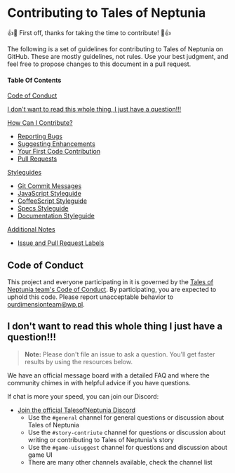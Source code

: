 # Contributing to Tales of Neptunia

:+1::tada: First off, thanks for taking the time to contribute! :tada::+1:

The following is a set of guidelines for contributing to Tales of Neptunia on GitHub. These are mostly guidelines, not rules. Use your best judgment, and feel free to propose changes to this document in a pull request.

#### Table Of Contents

[Code of Conduct](#code-of-conduct)

[I don't want to read this whole thing, I just have a question!!!](#i-dont-want-to-read-this-whole-thing-i-just-have-a-question)

[How Can I Contribute?](#how-can-i-contribute)
  * [Reporting Bugs](#reporting-bugs)
  * [Suggesting Enhancements](#suggesting-enhancements)
  * [Your First Code Contribution](#your-first-code-contribution)
  * [Pull Requests](#pull-requests)

[Styleguides](#styleguides)
  * [Git Commit Messages](#git-commit-messages)
  * [JavaScript Styleguide](#javascript-styleguide)
  * [CoffeeScript Styleguide](#coffeescript-styleguide)
  * [Specs Styleguide](#specs-styleguide)
  * [Documentation Styleguide](#documentation-styleguide)

[Additional Notes](#additional-notes)
  * [Issue and Pull Request Labels](#issue-and-pull-request-labels)

## Code of Conduct

This project and everyone participating in it is governed by the [Tales of Neptunia team's Code of Conduct](CODE_OF_CONDUCT.md). By participating, you are expected to uphold this code. Please report unacceptable behavior to [ourdimensionteam@wp.pl](mailto:ourdimensionteam@wp.pl).

## I don't want to read this whole thing I just have a question!!!

> **Note:** Please don't file an issue to ask a question. You'll get faster results by using the resources below.

We have an official message board with a detailed FAQ and where the community chimes in with helpful advice if you have questions.

If chat is more your speed, you can join our Discord:

* [Join the official TalesofNeptunia Discord](https://discord.gg/NvV8Y5D)
    * Use the `#general` channel for general questions or discussion about Tales of Neptunia
    * Use the `#story-contriute` channel for questions or discussion about writing or contributing to Tales of Neptunia's story
    * Use the `#game-uisuggest` channel for questions and discussion about game UI
    * There are many other channels available, check the channel list
